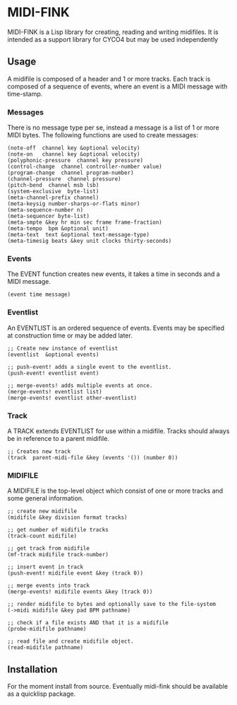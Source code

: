 # MIDI-FINK

MIDI-FINK is a Lisp library for creating, reading and writing
midifiles.  It is intended as a support library for CYCO4 but may be used
independently 

## Usage

A midifile is composed of a header and 1 or more tracks.
Each track is composed of a sequence of events, where an event is a
MIDI message with time-stamp.

### Messages

There is no message type per se, instead a message is a list of 1 or more MIDI
bytes.   The following functions are used to create messages:

    (note-off  channel key &optional velocity)
    (note-on   channel key &optional velocity)
    (polyphonic-pressure  channel key pressure)
    (control-change  channel controller-number value)
    (program-change  channel program-number)
    (channel-pressure  channel pressure)
    (pitch-bend  channel msb lsb)
    (system-exclusive  byte-list)
    (meta-channel-prefix channel)
    (meta-keysig number-sharps-or-flats minor)
    (meta-sequence-number n)
    (meta-sequencer byte-list)
    (meta-smpte &key hr min sec frame frame-fraction)
    (meta-tempo  bpm &optional unit)
    (meta-text  text &optional text-message-type)
    (meta-timesig beats &key unit clocks thirty-seconds)

### Events

The EVENT function creates new events, it takes a time in seconds and a MIDI
message.

    (event time message)

### Eventlist

An EVENTLIST is an ordered sequence of events.  Events may be specified at
construction time or may be added later.

    ;; Create new instance of eventlist
    (eventlist  &optional events)

    ;; push-event! adds a single event to the eventlist.
    (push-event! eventlist event)

    ;; merge-events! adds multiple events at once.
    (merge-events! eventlist list)
    (merge-events! eventlist other-eventlist)

### Track

A TRACK extends EVENTLIST for use within a midifile.  Tracks should always
be in reference to a parent midifile.

    ;; Creates new track
    (track  parent-midi-file &key (events '()) (number 0))

### MIDIFILE

A MIDIFILE is the top-level object which consist of one or more tracks and
some general information.

    ;; create new midifile
    (midifile &key division format tracks)
    
    ;; get number of midifile tracks
    (track-count midifile)
    
    ;; get track from midifile
    (mf-track midifile track-number)
    
    ;; insert event in track 
    (push-event! midifile event &key (track 0))
    
    ;; merge events into track
    (merge-events! midifile events &key (track 0))
    
    ;; render midifile to bytes and optionally save to the file-system
    (->midi midifile &key pad BPM pathname)
    
    ;; check if a file exists AND that it is a midifile
    (probe-midifile pathname)
    
    ;; read file and create midifile object.
    (read-midifile pathname)

## Installation

For the moment install from source.  Eventually midi-fink should be
available as a quicklisp package. 